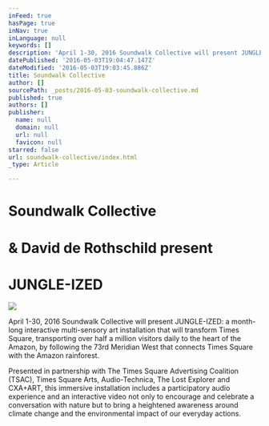 ```yaml
---
inFeed: true
hasPage: true
inNav: true
inLanguage: null
keywords: []
description: 'April 1-30, 2016 Soundwalk Collective will present JUNGLE-IZED: a month-long interactive multi-sensory art installation that will transform Times Square, transporting over half a million visitors daily to the heart of the Amazon, by following the 73rd Meridian West that connects Times Square with the Amazon rainforest.'
datePublished: '2016-05-03T19:04:47.147Z'
dateModified: '2016-05-03T19:03:45.886Z'
title: Soundwalk Collective
author: []
sourcePath: _posts/2016-05-03-soundwalk-collective.md
published: true
authors: []
publisher:
  name: null
  domain: null
  url: null
  favicon: null
starred: false
url: soundwalk-collective/index.html
_type: Article

---
```

# Soundwalk Collective

# & David de Rothschild present

# JUNGLE-IZED
![](https://the-grid-user-content.s3-us-west-2.amazonaws.com/2adc16db-1641-4c59-8254-90b3450415b5.jpg)

April 1-30, 2016 Soundwalk Collective will present JUNGLE-IZED: a month-long interactive multi-sensory art installation that will transform Times Square, transporting over half a million visitors daily to the heart of the Amazon, by following the 73rd Meridian West that connects Times Square with the Amazon rainforest.

Presented in partnership with The Times Square Advertising Coalition (TSAC), Times Square Arts, Audio-Technica, The Lost Explorer and CXA+ART, this immersive installation includes a participatory audio experience and an interactive video not only to encourage and celebrate a conversation with nature but to bring a heightened awareness around climate change and the environmental impact of our everyday actions.